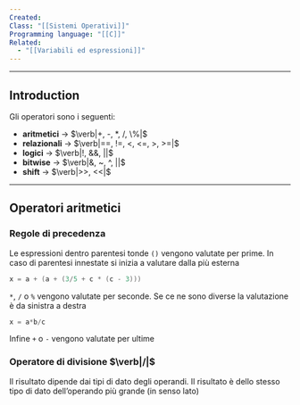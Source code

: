 ```yaml
---
Created: 
Class: "[[Sistemi Operativi]]"
Programming language: "[[C]]"
Related:
  - "[[Variabili ed espressioni]]"
---
```

---
## Introduction
Gli operatori sono i seguenti:
- **aritmetici** → $\verb|+, -, *, /, \%|$
- **relazionali** → $\verb|==, !=, <, <=, >, >=|$
- **logici** → $\verb|!, &&, ||$
- **bitwise** → $\verb|&, ~, ^, ||$
- **shift** → $\verb|>>, <<|$

---
## Operatori aritmetici
### Regole di precedenza
Le espressioni dentro parentesi tonde `()` vengono valutate per prime. In caso di parentesi innestate si inizia a valutare dalla più esterna

```c
x = a + (a + (3/5 + c * (c - 3)))
```

`*`, `/` o `%` vengono valutate per seconde. Se ce ne sono diverse la valutazione è da sinistra a destra

```c
x = a*b/c
```

Infine `+` o `-` vengono valutate per ultime

### Operatore di divisione $\verb|/|$
Il risultato dipende dai tipi di dato degli operandi. Il risultato è dello stesso tipo di dato dell’operando più grande (in senso lato)